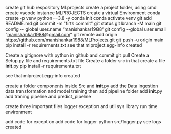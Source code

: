create git hub respository MLprojects
create a project folder, using cmd create vscode instance MLPROJECTS
create a virtual Environment
conda create -p venv python==3.8 -y
conda init
conda activate venv
git add README.md
git commit -m "firts commit"
git status
git branch -M main
git config -- global user.name “manishankar1988“
git config --global user.email “manishankar1988@gmail.com“
git remote add origin https://github.com/manishankar1988/MLProjects.git
git push -u origin main
pip install -r requirements.txt
see that mlproject.egg-info created

Create a gitignore with python in github and commit
git pull
Create a Setup.py file 
and requirements.txt file
Create a folder src
in that create a file __init__.py
pip install -r requirements.txt

see that mlproject.egg-info created

create a folder components inside Src and __init__.py
add the Data ingestion 
data transformation
and model training 
then add pipeline folder
add __init__.py
add traning pipeline
and predict_pipeline

create three important files
logger
exception
and util
sys library  run time environment 


add code for exception
add code for logger
python src/logger.py 
see logs created